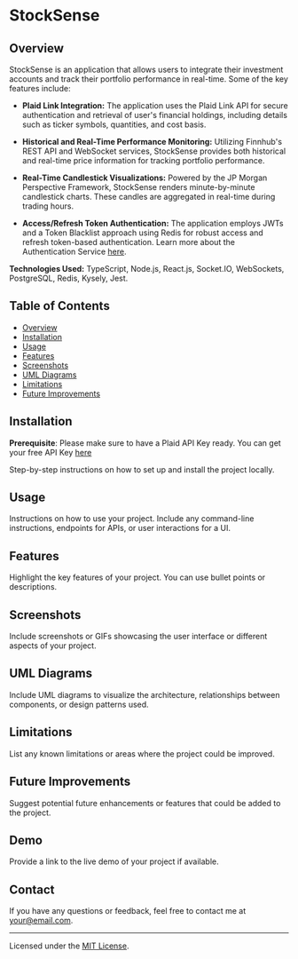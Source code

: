 # StockSense

## Overview

StockSense is an application that allows users to integrate their investment accounts and track their portfolio performance in real-time. Some of the key features include:

- **Plaid Link Integration:** The application uses the Plaid Link API for secure authentication and retrieval of user's financial holdings, including details such as ticker symbols, quantities, and cost basis.

- **Historical and Real-Time Performance Monitoring:** Utilizing Finnhub's REST API and WebSocket services, StockSense provides both historical and real-time price information for tracking portfolio performance.

- **Real-Time Candlestick Visualizations:** Powered by the JP Morgan Perspective Framework, StockSense renders minute-by-minute candlestick charts. These candles are aggregated in real-time during trading hours.

- **Access/Refresh Token Authentication:** The application employs JWTs and a Token Blacklist approach using Redis for robust access and refresh token-based authentication. Learn more about the Authentication Service [here](link_to_authentication_service_documentation).

**Technologies Used:** TypeScript, Node.js, React.js, Socket.IO, WebSockets, PostgreSQL, Redis, Kysely, Jest.

## Table of Contents

- [Overview](#overview)
- [Installation](#installation)
- [Usage](#usage)
- [Features](#features)
- [Screenshots](#screenshots)
- [UML Diagrams](#uml-diagrams)
- [Limitations](#limitations)
- [Future Improvements](#future-improvements)

## Installation

**Prerequisite**: Please make sure to have a Plaid API Key ready. You can get your free API Key [here](https://dashboard.plaid.com/signup)

Step-by-step instructions on how to set up and install the project locally.

## Usage

Instructions on how to use your project. Include any command-line instructions, endpoints for APIs, or user interactions for a UI.

## Features

Highlight the key features of your project. You can use bullet points or descriptions.

## Screenshots

Include screenshots or GIFs showcasing the user interface or different aspects of your project.

## UML Diagrams

Include UML diagrams to visualize the architecture, relationships between components, or design patterns used.

## Limitations

List any known limitations or areas where the project could be improved.

## Future Improvements

Suggest potential future enhancements or features that could be added to the project.

## Demo

Provide a link to the live demo of your project if available.

## Contact

If you have any questions or feedback, feel free to contact me at [your@email.com](mailto:your@email.com).

---

Licensed under the [MIT License](LICENSE).
